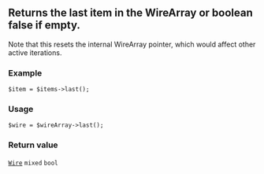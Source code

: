 Returns the last item in the WireArray or boolean false if empty.
-----------------------------------------------------------------

Note that this resets the internal WireArray pointer, which would affect other active iterations.

### Example

    $item = $items->last();

### Usage

    $wire = $wireArray->last();

### Return value

[`Wire`](/api/ref/wire/) `mixed` `bool`

